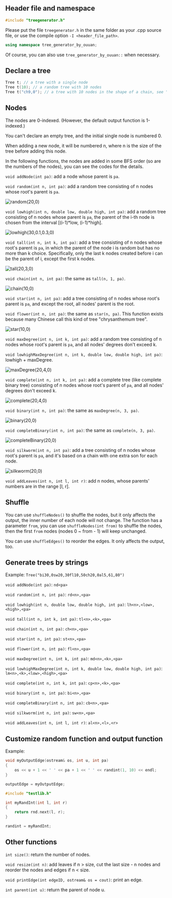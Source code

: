 ## Header file and namespace

```cpp
#include "treegenerator.h"
```

Please put the file `treegenerator.h` in the same folder as your .cpp source file, or use the compile option `-I <header_file_path>`.

```cpp
using namespace tree_generator_by_ouuan;
```

Of course, you can also use `tree_generator_by_ouuan::` when necessary.

## Declare a tree

```cpp
Tree t; // a tree with a single node
Tree t(10); // a random tree with 10 nodes
Tree t("ch9,0"); // a tree with 10 nodes in the shape of a chain, see "Generate trees by strings" for more details
```

## Nodes

The nodes are 0-indexed. (However, the default output function is 1-indexed.)

You can't declare an empty tree, and the initial single node is numbered 0.

When adding a new node, it will be numbered n, where n is the size of the tree before adding this node.

In the following functions, the nodes are added in some BFS order (so are the numbers of the nodes), you can see the codes for the details.

`void addNode(int pa)`: add a node whose parent is `pa`.

`void random(int n, int pa)`: add a random tree consisting of n nodes whose root's parent is `pa`.

![random(20,0)](image/random.png)

`void lowhigh(int n, double low, double high, int pa)`: add a random tree consisting of n nodes whose parent is `pa`, the parent of the i-th node is chosen from the interval [(i-1)\*low, (i-1)\*high].

![lowhigh(30,0.1,0.3,0)](image/lowhigh.png)

`void tall(int n, int k, int pa)`: add a tree consisting of n nodes whose root's parent is `pa`, in which the parent of the node i is random but has no more than k choice. Specifically, only the last k nodes created before i can be the parent of i, except the first k nodes.

![tall(20,3,0)](image/tall.png)

`void chain(int n, int pa)`: the same as `tall(n, 1, pa)`.

![chain(10,0)](image/chain.png)

`void star(int n, int pa)`: add a tree consisting of n nodes whose root's parent is `pa`, and except the root, all nodes' parent is the root.

`void flower(int n, int pa)`: the same as `star(n, pa)`. This function exists because many Chinese call this kind of tree "chrysanthemum tree".

![star(10,0)](image/star.png)

`void maxDegree(int n, int k, int pa)`: add a random tree consisting of n nodes whose root's parent is `pa`, and all nodes' degrees don't exceed k.

`void lowhighMaxDegree(int n, int k, double low, double high, int pa)`: lowhigh + maxDegree.

![maxDegree(20,4,0)](image/maxdegree.png)

`void complete(int n, int k, int pa)`: add a complete tree (like complete binary tree) consisting of n nodes whose root's parent of `pa`, and all nodes' degrees don't exceed k.

![complete(20,4,0)](image/complete.png)

`void binary(int n, int pa)`: the same as `maxDegree(n, 3, pa)`.

![binary(20,0)](image/binary.png)

`void completeBinary(int n, int pa)`: the same as `complete(n, 3, pa)`.

![completeBinary(20,0)](image/completebinary.png)

`void silkworm(int n, int pa)`: add a tree consisting of n nodes whose root's parent is `pa`, and it's based on a chain with one extra son for each node.

![silkworm(20,0)](image/silkworm.png)

`void addLeaves(int n, int l, int r)`: add n nodes, whose parents' numbers are in the range [l, r].

## Shuffle

You can use `shuffleNodes()` to shuffle the nodes, but it only affects the output, the inner number of each node will not change. The function has a parameter `from`, you can use `shuffleNodes(int from)` to shuffle the nodes, then the first `from` nodes (nodes 0 ~ from - 1) will keep unchanged.

You can use `shuffleEdges()` to reorder the edges. It only affects the output, too.

## Generate trees by strings

Example:  `Tree("bi30,0sw20,30fl10,50ch20,0al5,61,80")`

`void addNode(int pa)`: `nd<pa>`

`void random(int n, int pa)`: `rd<n>,<pa>`

`void lowhigh(int n, double low, double high, int pa)`: `lh<n>,<low>,<high>,<pa>`

`void tall(int n, int k, int pa)`: `tl<n>,<k>,<pa>`

`void chain(int n, int pa)`: `ch<n>,<pa>`

`void star(int n, int pa)`: `st<n>,<pa>`

`void flower(int n, int pa)`: `fl<n>,<pa>`

`void maxDegree(int n, int k, int pa)`: `md<n>,<k>,<pa>`

`void lowhighMaxDegree(int n, int k, double low, double high, int pa)`: `lm<n>,<k>,<low>,<high>,<pa>`

`void complete(int n, int k, int pa)`: `cp<n>,<k>,<pa>`

`void binary(int n, int pa)`: `bi<n>,<pa>`

`void completeBinary(int n, int pa)`: `cb<n>,<pa>`

`void silkworm(int n, int pa)`: `sw<n>,<pa>`

`void addLeaves(int n, int l, int r)`: `al<n>,<l>,<r>`

## Customize random function and output function

Example:

```cpp
void myOutputEdge(ostream& os, int u, int pa)
{
    os << u + 1 << ' ' << pa + 1 << ' ' << randint(1, 10) << endl;
}

outputEdge = myOutputEdge;
```

```cpp
#include "testlib.h"

int myRandInt(int l, int r)
{
    return rnd.next(l, r);
}

randint = myRandInt;
```

## Other functions

`int size()`: return the number of nodes.

`void resize(int n)`: add leaves if n > size, cut the last size - n nodes and reorder the nodes and edges if n < size.

`void printEdge(int edgeID, ostream& os = cout)`: print an edge.

`int parent(int u)`: return the parent of node u.